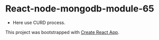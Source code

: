 # React-node-mongodb-module-65
* Here use CURD process.

This project was bootstrapped with [Create React App](https://github.com/facebook/create-react-app).


